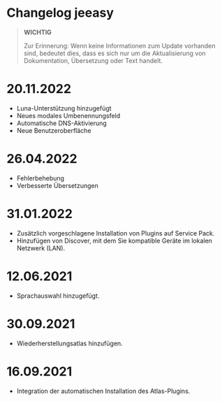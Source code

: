 # Changelog jeeasy

>**WICHTIG**
>
>Zur Erinnerung: Wenn keine Informationen zum Update vorhanden sind, bedeutet dies, dass es sich nur um die Aktualisierung von Dokumentation, Übersetzung oder Text handelt.

# 20.11.2022

- Luna-Unterstützung hinzugefügt
- Neues modales Umbenennungsfeld
- Automatische DNS-Aktivierung
- Neue Benutzeroberfläche

# 26.04.2022

- Fehlerbehebung
- Verbesserte Übersetzungen

# 31.01.2022

- Zusätzlich vorgeschlagene Installation von Plugins auf Service Pack.
- Hinzufügen von Discover, mit dem Sie kompatible Geräte im lokalen Netzwerk (LAN).

# 12.06.2021

- Sprachauswahl hinzugefügt.

# 30.09.2021

- Wiederherstellungsatlas hinzufügen.

# 16.09.2021

- Integration der automatischen Installation des Atlas-Plugins.
